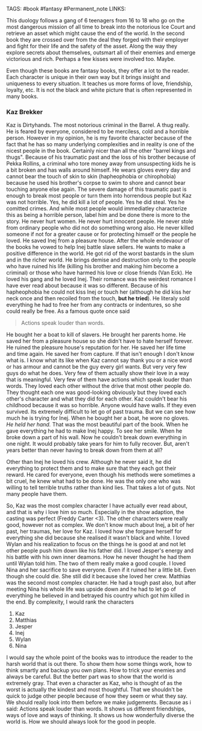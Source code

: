 TAGS: #book #fantasy #Permanent_note 
LINKS:

This duology follows a gang of 6 teenagers from 16 to 18 who go on the most dangerous mission of all time to break into the notorious Ice Court and retrieve an asset which might cause the end of the world. In the second book they are crossed over from the deal they forged with their employer and fight for their life and the safety of the asset. Along the way they explore secrets about themselves, outsmart all of their enemies and emerge victorious and rich. Perhaps a few kisses were involved too. Maybe.

Even though these books are fantasy books, they offer a lot to the reader. Each character is unique in their own way but it brings insight and uniqueness to every situation. It teaches us more forms of love, friendship, loyalty, etc. It is not the black and white picture that is often represented in many books. 

### Kaz Brekker

Kaz is Dirtyhands. The most notorious criminal in the Barrel. A thug really. He is feared by everyone, considered to be merciless, cold and a horrible person. However in my opinion, he is my favorite character because of the fact that he has so many underlying complexities and in reality is one of the nicest people in the book. Certainly nicer than all the other "barrel kings and thugs". Because of his traumatic past and the loss of his brother because of Pekka Rollins, a criminal who tore money away from unsuspecting kids he is a bit broken and has walls around himself. He wears gloves every day and cannot bear the touch of skin to skin (hapheophobia or chirophobia) because he used his brother's corpse to swim to shore and cannot bear touching anyone else again. The severe damage of this traumatic past is enough to break most people or turn them into horrendous people but Kaz was not horrible. Yes, he did kill a lot of people. Yes he did steal. Yes he comitted crimes. And while most people would immediatley characterize this as being a horrible person, label him and be done there is more to the story. He never hurt women. He never hurt innocent people. He never stole from ordinary people who did not do something wrong also. He never killed someone if not for a greater cause or for protecting himself or the people he loved. He saved Inej from a pleasure house. After the whole endevaour of the books he vowed to help Inej battle slave sellers. He wants to make a positive difference in the world. He got rid of the worst bastards in the slum and in the richer world. He brings demise and destruction only to the people who have ruined his life (killing his brother and making him become a criminal) or those who have harmed his love or close friends (Van Eck). He loved his gang and he loved Inej. Their romance was the weirdest romance I have ever read about because it was so different. Because of his hapheophobia he could not kiss Inej or touch her (although he did kiss her neck once and then recoiled from the touch, **but he tried**). He literaly sold everything he had to free her from any contracts or indentures, so she could really be free. As a famous quote once said

> Actions speak louder than words.

He bought her a boat to kill of slavers. He brought her parents home. He saved her from a pleasure house so she didn't have to hate herself forever. He ruined the pleasure house's reputation for her. He saved her life time and time again. He saved her from capture. If that isn't enough I don't know what is. I know what its like when Kaz cannot say thank you or a nice word or has armour and cannot be the guy every girl wants. But very very few guys do what he does. Very few of them actually show their love in a way that is meaningful. Very few of them have actions which speak louder than words. They loved each other without the drive that most other people do. They thought each one was good-looking obviously but they loved each other's character and what they did for each other. Kaz couldn't bear his childhood because it was so horrible. Anyone would have walls. If they even survived. Its extremely difficult to let go of past trauma. But we can see how much he is trying for Inej. When he bought her a boat, he wore no gloves. *He held her hand.* That was the most beautiful part of the book. When he gave everything he had to make Inej happy. To see her smile. When he broke down a part of his wall. Now he couldn't break down everything in one night. It would probably take years for him to fully recover. But, aren't years better than never having to break down from them at all?

Other than Inej he loved his crew. Although he never said it, he did everything to protect them and to make sure that they each got their reward. He cared for everyone, even though his methods were sometimes a bit cruel, he knew what had to be done. He was the only one who was willing to tell terrible truths rather than kind lies. That takes a lot of guts. Not many people have them.

So, Kaz was the most complex character I have actually ever read about, and that is why i love him so much. Especially in the show adaption, the casting was perfect (Freddy Carter <3). The other characters were really good, however not as complex. We don't know much about Inej, a bit of her past, her traumas, her love for Kaz. I loved how she forgave herself for everything she did because she realised it wasn't black and white. I loved Wylan and his realization to focus on the things he is good at and not let other people push him down like his father did. I loved Jesper's energy and his battle with his own inner deamons. How he never thought he had them until Wylan told him. The two of them really make a good couple. I loved Nina and her sacrifice to save everyone. Even if it ruined her a little bit. Even though she could die. She still did it because she loved her crew. Matthias was the second most complex character. He had a tough past also, but after meeting Nina his whole life was upside down and he had to let go of everything he believed in and betrayed his country which got him killed in the end. By complexity, I would rank the characters
1. Kaz
2. Matthias
3. Jesper
4. Inej
5. Wylan
6. Nina

I would say the whole point of the books was to introduce the reader to the harsh world that is out there. To show them how some things work, how to think smartly and backup you own plans. How to trick your enemies and always be careful. 
But the better part was to show that the world is extremely gray. That even a character as Kaz, who is thought of as the worst is actually the kindest and most thoughtful. That we shouldn't be quick to judge other people because of how they seem or what they say. We should really look into them before we make judgements. Because as i said: Actions speak louder than words. It shows us different friendships, ways of love and ways of thinking. It shows us how wonderfully diverse the world is. How we should always look for the good in people. 